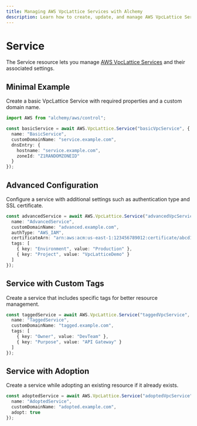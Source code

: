 ```yaml
---
title: Managing AWS VpcLattice Services with Alchemy
description: Learn how to create, update, and manage AWS VpcLattice Services using Alchemy Cloud Control.
---
```


# Service

The Service resource lets you manage [AWS VpcLattice Services](https://docs.aws.amazon.com/vpclattice/latest/userguide/) and their associated settings.

## Minimal Example

Create a basic VpcLattice Service with required properties and a custom domain name.

```ts
import AWS from "alchemy/aws/control";

const basicService = await AWS.VpcLattice.Service("basicVpcService", {
  name: "BasicService",
  customDomainName: "service.example.com",
  dnsEntry: {
    hostname: "service.example.com",
    zoneId: "Z1RANDOMZONEID"
  }
});
```

## Advanced Configuration

Configure a service with additional settings such as authentication type and SSL certificate.

```ts
const advancedService = await AWS.VpcLattice.Service("advancedVpcService", {
  name: "AdvancedService",
  customDomainName: "advanced.example.com",
  authType: "AWS_IAM",
  certificateArn: "arn:aws:acm:us-east-1:123456789012:certificate/abcd1234-5678-90ef-ghij-klmnopqrstuv",
  tags: [
    { key: "Environment", value: "Production" },
    { key: "Project", value: "VpcLatticeDemo" }
  ]
});
```

## Service with Custom Tags

Create a service that includes specific tags for better resource management.

```ts
const taggedService = await AWS.VpcLattice.Service("taggedVpcService", {
  name: "TaggedService",
  customDomainName: "tagged.example.com",
  tags: [
    { key: "Owner", value: "DevTeam" },
    { key: "Purpose", value: "API Gateway" }
  ]
});
```

## Service with Adoption

Create a service while adopting an existing resource if it already exists.

```ts
const adoptedService = await AWS.VpcLattice.Service("adoptedVpcService", {
  name: "AdoptedService",
  customDomainName: "adopted.example.com",
  adopt: true
});
```